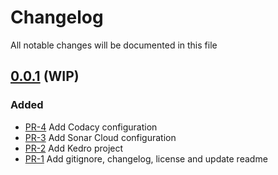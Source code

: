 # Changelog

All notable changes will be documented in this file

## [0.0.1](https://github.com/pablobascunana/youml-kedro_yolo/compare/3684ad2...develop) (WIP)

### Added
* [PR-4](https://github.com/pablobascunana/youml-kedro_yolo/pull/4) Add Codacy configuration
* [PR-3](https://github.com/pablobascunana/youml-kedro_yolo/pull/3) Add Sonar Cloud configuration
* [PR-2](https://github.com/pablobascunana/youml-kedro_yolo/pull/2) Add Kedro project
* [PR-1](https://github.com/pablobascunana/youml-kedro_yolo/pull/1) Add gitignore, changelog, license and update readme
